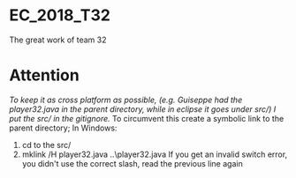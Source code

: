 # EC_2018_T32
The great work of team 32

# Attention
*To keep it as cross platform as possible, (e.g. Guiseppe had the player32.java in the parent directory, while in eclipse it goes under src/) I put the src/ in the gitignore.* 
To circumvent this create a symbolic link to the parent directory;
In Windows:
1. cd to the src/
2. mklink /H player32.java ..\player32.java
If you get an invalid switch error, you didn't use the correct slash, read the previous line again